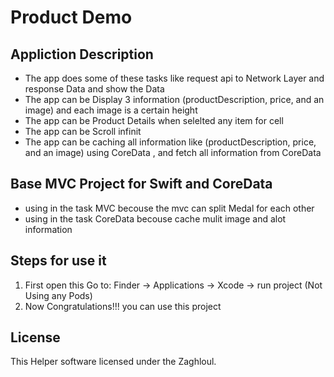 # Product Demo

## Appliction Description
* The app does some of these tasks like request api to Network Layer and response Data and show the Data
* The app can be Display 3 information (productDescription, price, and an image) and each image is a certain height
* The app can be Product Details when selelted any item for cell
* The app can be Scroll infinit
* The app can be caching all information like (productDescription, price, and an image) using CoreData , and fetch all information from CoreData

## Base MVC Project for Swift and CoreData

* using in the task MVC becouse the mvc can split Medal for each other
* using in the task CoreData becouse cache mulit image and alot information


## Steps for use it 
1. First open this Go to: Finder → Applications → Xcode → run project  (Not Using any Pods) 
2. Now Congratulations!!! you can use this project 

## License
This Helper software licensed under the Zaghloul.

